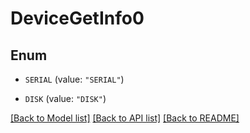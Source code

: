 # DeviceGetInfo0

## Enum


* `SERIAL` (value: `"SERIAL"`)

* `DISK` (value: `"DISK"`)


[[Back to Model list]](../README.md#documentation-for-models) [[Back to API list]](../README.md#documentation-for-api-endpoints) [[Back to README]](../README.md)


